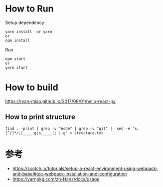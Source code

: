 # How to Run

Setup dependency
```
yarn install  or yarn
or
npm install
```

Run
```
npm start
or
yarn start
```

# How to build
https://ryan-miao.github.io/2017/08/01/hello-react-js/


## How to print structure
```shell
find . -print | grep -v "node" | grep -v "git" |  sed -e 's;[^/]*/;|____;g;s;____|; |;g' > structure.txt
```
 

# 参考
- https://scotch.io/tutorials/setup-a-react-environment-using-webpack-and-babel#toc-webpack-installation-and-configuration
- https://yarnpkg.com/zh-Hans/docs/usage
